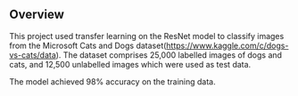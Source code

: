 
## Overview
This project used transfer learning on the ResNet model to classify images from the Microsoft Cats and Dogs dataset(https://www.kaggle.com/c/dogs-vs-cats/data). The dataset comprises 25,000 labelled images of dogs and cats, and 12,500 unlabelled images which were used as test data. 

The model achieved 98% accuracy on the training data. 
